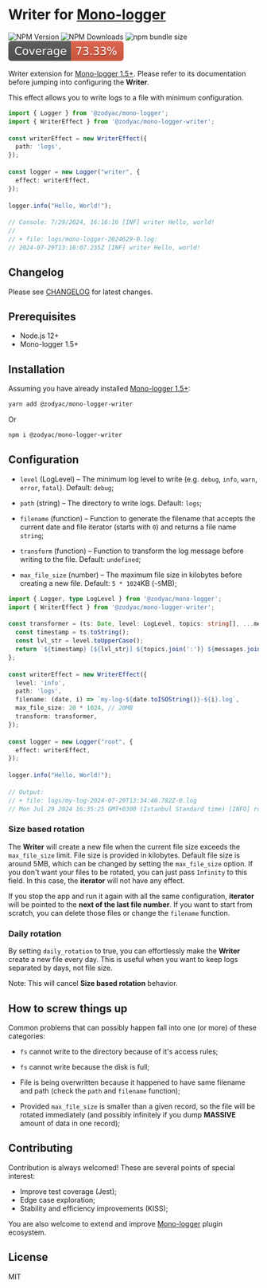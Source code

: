 # Writer for [Mono-logger](https://github.com/zodyac/mono-logger)
![NPM Version](https://img.shields.io/npm/v/%40zodyac%2Fmono-logger-writer)
![NPM Downloads](https://img.shields.io/npm/dw/%40zodyac%2Fmono-logger-writer)
![npm bundle size](https://img.shields.io/bundlephobia/min/%40zodyac%2Fmono-logger-writer)
![Test coverage](./badges/coverage.svg)

Writer extension for [Mono-logger 1.5+](https://github.com/zodyac/mono-logger).
Please refer to its documentation before jumping into configuring the __Writer__.

This effect allows you to write logs to a file with minimum configuration.
```ts
import { Logger } from '@zodyac/mono-logger';
import { WriterEffect } from '@zodyac/mono-logger-writer';

const writerEffect = new WriterEffect({
  path: 'logs',
});

const logger = new Logger("writer", {
  effect: writerEffect,
});

logger.info("Hello, World!");

// Console: 7/29/2024, 16:16:16 [INF] writer Hello, world!
//
// + file: logs/mono-logger-2024629-0.log:
// 2024-07-29T13:18:07.235Z [INF] writer Hello, world!

```

## Changelog
Please see [CHANGELOG](./CHANGELOG.md) for latest changes.

## Prerequisites
- Node.js 12+
- Mono-logger 1.5+

## Installation
Assuming you have already installed [Mono-logger 1.5+](https://github.com/zodyac/mono-logger):

```bash
yarn add @zodyac/mono-logger-writer
```

Or

```bash
npm i @zodyac/mono-logger-writer
```

## Configuration
- `level` (LogLevel) – The minimum log level to write (e.g. `debug`, `info`, `warn`, `error`, `fatal`). Default: `debug`;

- `path` (string) – The directory to write logs. Default: `logs`;

- `filename` (function) – Function to generate the filename that accepts the current date and file iterator (starts with `0`) and returns a file name `string`;

- `transform` (function) – Function to transform the log message before writing to the file. Default: `undefined`;

- `max_file_size` (number) – The maximum file size in kilobytes before creating a new file. Default: `5 * 1024`KB (`~5`MB);


```ts
import { Logger, type LogLevel } from '@zodyac/mono-logger';
import { WriterEffect } from '@zodyac/mono-logger-writer';

const transformer = (ts: Date, level: LogLevel, topics: string[], ...messages: any[]) => {
  const timestamp = ts.toString();
  const lvl_str = level.toUpperCase();
  return `${timestamp} [${lvl_str}] ${topics.join(':')} ${messages.join(' ')}`;
};

const writerEffect = new WriterEffect({
  level: 'info',
  path: 'logs',
  filename: (date, i) => `my-log-${date.toISOString()}-${i}.log`,
  max_file_size: 20 * 1024, // 20MB
  transform: transformer,
});

const logger = new Logger("root", {
  effect: writerEffect,
});

logger.info("Hello, World!");

// Output:
// + file: logs/my-log-2024-07-29T13:34:40.782Z-0.log
// Mon Jul 29 2024 16:35:25 GMT+0300 (Istanbul Standard time) [INFO] root Hello, World!
```

### Size based rotation
The __Writer__ will create a new file when the current file size exceeds the `max_file_size` limit. File size is provided in kilobytes. Default file size is around 5MB, which can be changed by setting the `max_file_size` option. If you don't want your files to be rotated, you can just pass `Infinity` to this field.
In this case, the __iterator__ will not have any effect.

If you stop the app and run it again with all the same configuration, __iterator__ will be pointed to the __next of the last file number__. If you want to start from scratch, you can delete those files or change the `filename` function.

### Daily rotation
By setting `daily_rotation` to true, you can effortlessly make the __Writer__ create a new file every day. This is useful when you want to keep logs separated by days, not file size.

Note: This will cancel __Size based rotation__ behavior.

## How to screw things up
Common problems that can possibly happen fall into one (or more) of these categories:

- `fs` cannot write to the directory because of it's access rules;

- `fs` cannot write because the disk is full;

- File is being overwritten because it happened to have same filename and path (check the `path` and `filename` function);

- Provided `max_file_size` is smaller than a given record, so the file will be rotated immediately (and possibly infinitely if you dump __MASSIVE__ amount of data in one record);

## Contributing

Contribution is always welcomed!
These are several points of special interest:

- Improve test coverage (Jest);
- Edge case exploration;
- Stability and efficiency improvements (KISS);

You are also welcome to extend and improve [Mono-logger](https://github.com/zodyac/mono-logger) plugin ecosystem.

## License
MIT
